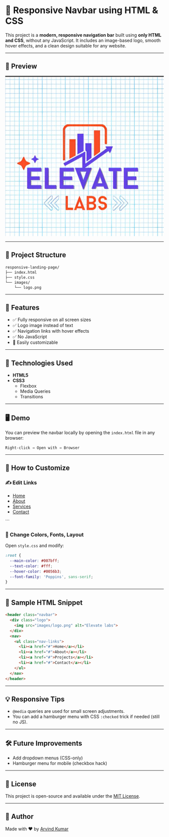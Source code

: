 
# 🚀 Responsive Navbar using HTML & CSS

This project is a **modern, responsive navigation bar** built using **only HTML and CSS**, without any JavaScript. It includes an image-based logo, smooth hover effects, and a clean design suitable for any website.

---

## 📸 Preview

![Navbar Preview](./images/logo.png) 

---

## 📁 Project Structure

```
responsive-landing-page/
├── index.html
├── style.css
└── images/
    └── logo.png
```

---

## 🌟 Features

- ✅ Fully responsive on all screen sizes  
- ✅ Logo image instead of text  
- ✅ Navigation links with hover effects  
- ✅ No JavaScript  
- 🎨 Easily customizable

---

## 🧪 Technologies Used

- **HTML5**
- **CSS3**
  - Flexbox
  - Media Queries
  - Transitions

---

## 🖥 Demo

You can preview the navbar locally by opening the `index.html` file in any browser:

```
Right-click → Open with → Browser
```

---

## 🔧 How to Customize


### ✍️ Edit Links
<ul class="nav-links">
  <li><a href="#home">Home</a></li>
  <li><a href="#about">About</a></li>
  <li><a href="#services">Services</a></li>
  <li><a href="#contact">Contact</a></li>
</ul>
```

### 🎨 Change Colors, Fonts, Layout
Open `style.css` and modify:
```css
:root {
  --main-color: #007bff;
  --text-color: #fff;
  --hover-color: #0056b3;
  --font-family: 'Poppins', sans-serif;
}
```

---

## 📜 Sample HTML Snippet

```html
<header class="navbar">
  <div class="logo">
    <img src="images/logo.png" alt="Elevate labs">
  </div>
  <nav>
    <ul class="nav-links">
      <li><a href="#">Home</a></li>
      <li><a href="#">About</a></li>
      <li><a href="#">Projects</a></li>
      <li><a href="#">Contact</a></li>
    </ul>
  </nav>
</header>
```

---

## 💡 Responsive Tips

- `@media` queries are used for small screen adjustments.
- You can add a hamburger menu with CSS `:checked` trick if needed (still no JS).

---

## 🛠️ Future Improvements

- Add dropdown menus (CSS-only)
- Hamburger menu for mobile (checkbox hack)

---

## 📄 License

This project is open-source and available under the [MIT License](LICENSE).

---

## 🙌 Author

Made with ❤️ by [Arvind Kumar](https://github.com/arvindthakur21)
